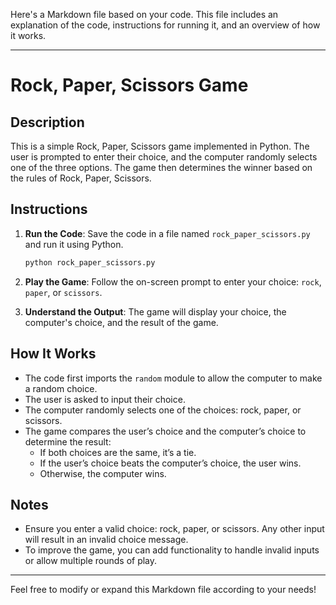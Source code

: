 Here's a Markdown file based on your code. This file includes an explanation of the code, instructions for running it, and an overview of how it works.

---

# Rock, Paper, Scissors Game

## Description

This is a simple Rock, Paper, Scissors game implemented in Python. The user is prompted to enter their choice, and the computer randomly selects one of the three options. The game then determines the winner based on the rules of Rock, Paper, Scissors.
## Instructions

1. **Run the Code**: Save the code in a file named `rock_paper_scissors.py` and run it using Python.
   
   ```bash
   python rock_paper_scissors.py
   ```

2. **Play the Game**: Follow the on-screen prompt to enter your choice: `rock`, `paper`, or `scissors`.

3. **Understand the Output**: The game will display your choice, the computer's choice, and the result of the game.

## How It Works

- The code first imports the `random` module to allow the computer to make a random choice.
- The user is asked to input their choice.
- The computer randomly selects one of the choices: rock, paper, or scissors.
- The game compares the user’s choice and the computer’s choice to determine the result:
  - If both choices are the same, it’s a tie.
  - If the user’s choice beats the computer’s choice, the user wins.
  - Otherwise, the computer wins.

## Notes

- Ensure you enter a valid choice: rock, paper, or scissors. Any other input will result in an invalid choice message.
- To improve the game, you can add functionality to handle invalid inputs or allow multiple rounds of play.

---

Feel free to modify or expand this Markdown file according to your needs!